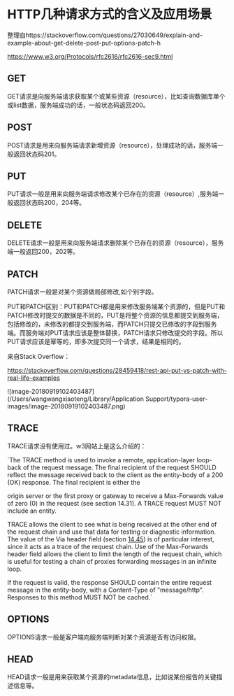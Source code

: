 # HTTP几种请求方式的含义及应用场景

整理自https://stackoverflow.com/questions/27030649/explain-and-example-about-get-delete-post-put-options-patch-h

https://www.w3.org/Protocols/rfc2616/rfc2616-sec9.html

## GET

GET请求是向服务端请求获取某个或某些资源（resource），比如查询数据库单个或list数据，服务端成功的话，一般状态码返回200。

## POST

POST请求是用来向服务端请求新增资源（resource），处理成功的话，服务端一般返回状态码201。

## PUT

PUT请求一般是用来向服务端请求修改某个已存在的资源（resource）,服务端一般返回状态码200，204等。

## DELETE

DELETE请求一般是用来向服务端请求删除某个已存在的资源（resource），服务端一般返回200，202等。

## PATCH

PATCH请求一般是对某个资源做局部修改,如个别字段。

PUT和PATCH区别：PUT和PATCH都是用来修改服务端某个资源的，但是PUT和PATCH修改时提交的数据是不同的，PUT是将整个资源的信息都提交到服务端，包括修改的，未修改的都提交到服务端，而PATCH只提交已修改的字段到服务端。而服务端对PUT请求应该是整体替换，PATCH请求只修改提交的字段。所以PUT请求应该是幂等的，即多次提交同一个请求，结果是相同的。

来自Stack Overflow：

https://stackoverflow.com/questions/28459418/rest-api-put-vs-patch-with-real-life-examples

![image-20180919102403487](/Users/wangwangxiaoteng/Library/Application Support/typora-user-images/image-20180919102403487.png)

## TRACE

TRACE请求没有使用过。w3网站上是这么介绍的：

`The TRACE method is used to invoke a remote, application-layer loop- back of the request message. The final recipient of the request SHOULD reflect the message received back to the client as the entity-body of a 200 (OK) response. The final recipient is either the

origin server or the first proxy or gateway to receive a Max-Forwards value of zero (0) in the request (see section 14.31). A TRACE request MUST NOT include an entity.

TRACE allows the client to see what is being received at the other end of the request chain and use that data for testing or diagnostic information. The value of the Via header field (section [14.45](https://www.w3.org/Protocols/rfc2616/rfc2616-sec14.html#sec14.45)) is of particular interest, since it acts as a trace of the request chain. Use of the Max-Forwards header field allows the client to limit the length of the request chain, which is useful for testing a chain of proxies forwarding messages in an infinite loop.

If the request is valid, the response SHOULD contain the entire request message in the entity-body, with a Content-Type of "message/http". Responses to this method MUST NOT be cached.`

## OPTIONS

OPTIONS请求一般是客户端向服务端判断对某个资源是否有访问权限。

## HEAD

HEAD请求一般是用来获取某个资源的metadata信息，比如说某份报告的关键描述信息等。